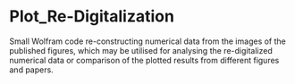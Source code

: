 # Plot_Re-Digitalization
Small Wolfram code re-constructing numerical data from the images of the published figures, which may be utilised for analysing the re-digitalized numerical data or comparison of the plotted results from different figures and papers. 
